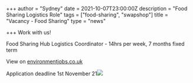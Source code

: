 +++
author = "Sydney"
date = 2021-10-07T23:00:00Z
description = "Food Sharing Logistics Role"
tags = ["food-sharing", "swapshop"]
title = "Vacancy - Food Sharing"
type = "news"

+++
Work with us!

Food Sharing Hub Logistics Coordinator  - 14hrs per week, 7 months fixed term

View on [environmentjobs.co.uk](https://www.environmentjob.co.uk/jobs/83577-food-sharing-hub-logistics-coordinator "environmentjobs") 

Application deadline 1st November 21![](https://res.cloudinary.com/shrub-co-op/image/upload/v1633691556/shrubcoop.org/media/Copy_of_Were-hiring_zvuike.png)